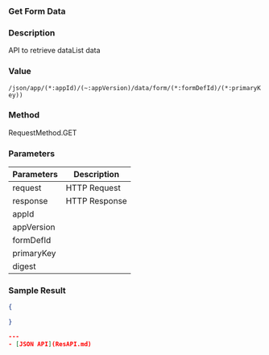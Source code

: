 ### Get Form Data 

### Description 

API to retrieve dataList data

### Value

`/json/app/(*:appId)/(~:appVersion)/data/form/(*:formDefId)/(*:primaryKey))`

### Method

RequestMethod.GET

### Parameters

| Parameters | Description |
|---|---|
| request | HTTP Request |
| response | HTTP Response |
| appId |  |
| appVersion |  |
| formDefId |  |
| primaryKey |  |
| digest |  |

### Sample Result

```json
{
	
}

---
- [JSON API](ResAPI.md)